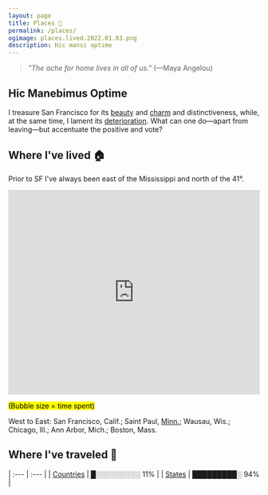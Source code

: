 ```yaml
---
layout: page
title: Places 📍
permalink: /places/
ogimage: places.lived.2022.01.03.png
description: Hic mansi optime
---
```

> *"The ache for home lives in all of us."* (—Maya Angelou)

## Hic Manebimus Optime
I treasure San Francisco for its [beauty](/assets/images/ggb.baker.jpg) and <a href="/fog">charm</a> and distinctiveness, while, at the same time, I lament its <a href="https://www.nationalreview.com/2019/04/san-francisco-decline-failed-government-policies/" target="_blank">deterioration</a>. What can one do—apart from leaving—but accentuate the positive and vote?

## Where I've lived 🏠
Prior to SF I've always been east of the Mississippi and north of the 41°.

<iframe title="" aria-label="Map" id="datawrapper-chart-41BlM" src="https://datawrapper.dwcdn.net/41BlM/2/" scrolling="no" frameborder="0" style="width: 0; min-width: 100% !important; border: none;" height="410"></iframe><script type="text/javascript">!function(){"use strict";window.addEventListener("message",(function(e){if(void 0!==e.data["datawrapper-height"]){var t=document.querySelectorAll("iframe");for(var a in e.data["datawrapper-height"])for(var r=0;r<t.length;r++){if(t[r].contentWindow===e.source)t[r].style.height=e.data["datawrapper-height"][a]+"px"}}}))}();
</script>

<mark><span class="muted small">(Bubble size = time spent)</span></mark>

West to East: San Francisco, Calif.; Saint Paul, <a href="/mn">Minn.</a>; Wausau, Wis.; Chicago, Ill.; Ann Arbor, Mich.; Boston, Mass.

## Where I've traveled 🧳

| :--- | :--- |
| [Countries](/countries/) | █░░░░░░░░░ 11% |
| [States](/states/) | █████████░ 94% |

